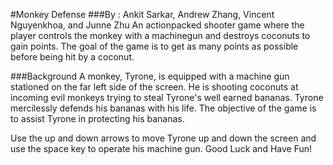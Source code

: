 #Monkey Defense
###By : Ankit Sarkar, Andrew Zhang, Vincent Nguyenkhoa, and Junne Zhu
An actionpacked shooter game where the player controls the monkey with a machinegun and destroys coconuts to gain points. The goal of the game is to get as many points as possible before being hit by a coconut.

###Background
A monkey, Tyrone, is equipped with a machine gun stationed on the far left side of the screen. He is shooting coconuts at incoming evil monkeys trying to steal Tyrone's well earned bananas. Tyrone mercilessly defends his bananas with his life. The objective of the game is to assist Tyrone in protecting his bananas.

Use the up and down arrows to move Tyrone up and down the screen and use the space key to operate his machine gun.
Good Luck and Have Fun!

